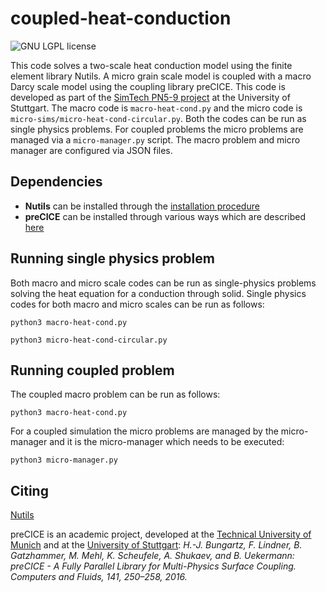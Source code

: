 # coupled-heat-conduction

<a style="text-decoration: none" href="https://github.com/precice/fenics-adapter/blob/master/LICENSE" target="_blank">
    <img src="https://img.shields.io/github/license/IshaanDesai/coupled-heat-conduction.svg" alt="GNU LGPL license">
</a>

This code solves a two-scale heat conduction model using the finite element library Nutils. A micro grain scale model is coupled with a macro Darcy scale model using the coupling library preCICE. This code is developed as part of the [SimTech PN5-9 project](https://www.simtech.uni-stuttgart.de/exc/research/pn/pn5/pn5-9/) at the University of Stuttgart. The macro code is `macro-heat-cond.py` and the micro code is `micro-sims/micro-heat-cond-circular.py`. Both the codes can be run as single physics problems. For coupled problems the micro problems are managed via a `micro-manager.py` script. The macro problem and micro manager are configured via JSON files.

## Dependencies

* **Nutils** can be installed through the [installation procedure](http://www.nutils.org/en/latest/intro/#installation)
* **preCICE** can be installed through various ways which are described [here](https://precice.org/installation-overview.html)

## Running single physics problem

Both macro and micro scale codes can be run as single-physics problems solving the heat equation for a conduction through solid. Single physics codes for both macro and micro scales can be run as follows:

```(python)
python3 macro-heat-cond.py
```

```(python)
python3 micro-heat-cond-circular.py
```

## Running coupled problem

The coupled macro problem can be run as follows:

```(python)
python3 macro-heat-cond.py
```

For a coupled simulation the micro problems are managed by the micro-manager and it is the micro-manager which needs to be executed:

```(python)
python3 micro-manager.py
```

## Citing

[Nutils](https://zenodo.org/record/4071707)

preCICE is an academic project, developed at the [Technical University of Munich](https://www5.in.tum.de/) and at the [University of Stuttgart](https://www.ipvs.uni-stuttgart.de/): *H.-J. Bungartz, F. Lindner, B. Gatzhammer, M. Mehl, K. Scheufele, A. Shukaev, and B. Uekermann: preCICE - A Fully Parallel Library for Multi-Physics Surface Coupling. Computers and Fluids, 141, 250–258, 2016.*

